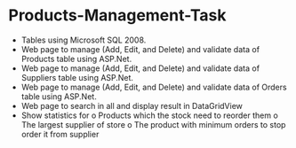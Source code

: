 # Products-Management-Task

* Tables using Microsoft SQL 2008.
* Web page to manage (Add, Edit, and Delete) and validate data of Products table using ASP.Net.
* Web page to manage (Add, Edit, and Delete) and validate data of Suppliers table using ASP.Net.
* Web page to manage (Add, Edit, and Delete) and validate data of Orders table using ASP.Net.
* Web page to search in all and display result in DataGridView
* Show statistics for
    o Products which the stock need to reorder them
    o The largest supplier of store
    o The product with minimum orders to stop order it from supplier
